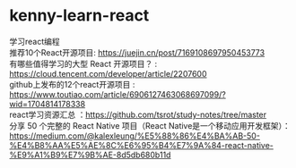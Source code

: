 # kenny-learn-react
学习react编程<br/>
推荐10个React开源项目: https://juejin.cn/post/7169108697950453773 <br/>
有哪些值得学习的大型 React 开源项目？ : https://cloud.tencent.com/developer/article/2207600 <br/>
github上发布的12个react开源项目 : https://www.toutiao.com/article/6906127463068697099/?wid=1704814178338 <br/>
react学习资源汇总 ：https://github.com/tsrot/study-notes/tree/master<br/>
分享 50 个完整的 React Native 项目（React Native是一个移动应用开发框架）：https://medium.com/@kalexleung/%E5%88%86%E4%BA%AB-50-%E4%B8%AA%E5%AE%8C%E6%95%B4%E7%9A%84-react-native-%E9%A1%B9%E7%9B%AE-8d5db680b11d

